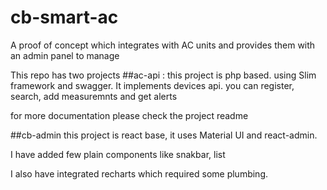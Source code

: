 # cb-smart-ac
A proof of concept which integrates with AC units and provides them with an admin panel to manage

This repo has two projects 
##ac-api : 
this project is php based. using Slim framework and swagger. It implements devices api. you can register, search,
 add measuremnts and get alerts 
 
 for more documentation please check the project readme
 
 ##cb-admin
 this project is react base, it uses Material UI and react-admin. 
 
 I have added few plain components like snakbar, list
 
 I also have integrated recharts which required some plumbing.
 
 